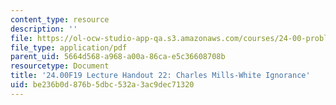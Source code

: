 ```yaml
---
content_type: resource
description: ''
file: https://ol-ocw-studio-app-qa.s3.amazonaws.com/courses/24-00-problems-of-philosophy-fall-2019/be236b0d876b5dbc532a3ac9dec71320_MIT24_00F19_lecturehandout22.pdf
file_type: application/pdf
parent_uid: 5664d568-a968-a00a-86ca-e5c36608708b
resourcetype: Document
title: '24.00F19 Lecture Handout 22: Charles Mills-White Ignorance'
uid: be236b0d-876b-5dbc-532a-3ac9dec71320
---
```


